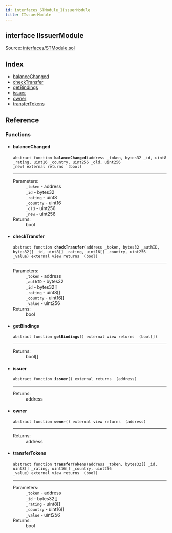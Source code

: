 ```yaml
---
id: interfaces_STModule_IIssuerModule
title: IIssuerModule
---
```


<div class="contract-doc"><div class="contract"><h2 class="contract-header"><span class="contract-kind">interface</span> IIssuerModule</h2><div class="source">Source: <a href="git+https://github.com/SFT-Protocol/security-token/blob/v0.11.2/contracts/interfaces/STModule.sol" target="_blank">interfaces/STModule.sol</a></div></div><div class="index"><h2>Index</h2><ul><li><a href="interfaces_STModule_IIssuerModule.html#balanceChanged">balanceChanged</a></li><li><a href="interfaces_STModule_IIssuerModule.html#checkTransfer">checkTransfer</a></li><li><a href="interfaces_STModule_IIssuerModule.html#getBindings">getBindings</a></li><li><a href="interfaces_STModule_IIssuerModule.html#issuer">issuer</a></li><li><a href="interfaces_STModule_IIssuerModule.html#owner">owner</a></li><li><a href="interfaces_STModule_IIssuerModule.html#transferTokens">transferTokens</a></li></ul></div><div class="reference"><h2>Reference</h2><div class="functions"><h3>Functions</h3><ul><li><div class="item function"><span id="balanceChanged" class="anchor-marker"></span><h4 class="name">balanceChanged</h4><div class="body"><code class="signature"><span>abstract </span>function <strong>balanceChanged</strong><span>(address _token, bytes32 _id, uint8 _rating, uint16 _country, uint256 _old, uint256 _new) </span><span>external </span><span>returns  (bool) </span></code><hr/><dl><dt><span class="label-parameters">Parameters:</span></dt><dd><div><code>_token</code> - address</div><div><code>_id</code> - bytes32</div><div><code>_rating</code> - uint8</div><div><code>_country</code> - uint16</div><div><code>_old</code> - uint256</div><div><code>_new</code> - uint256</div></dd><dt><span class="label-return">Returns:</span></dt><dd>bool</dd></dl></div></div></li><li><div class="item function"><span id="checkTransfer" class="anchor-marker"></span><h4 class="name">checkTransfer</h4><div class="body"><code class="signature"><span>abstract </span>function <strong>checkTransfer</strong><span>(address _token, bytes32 _authID, bytes32[] _id, uint8[] _rating, uint16[] _country, uint256 _value) </span><span>external </span><span>view </span><span>returns  (bool) </span></code><hr/><dl><dt><span class="label-parameters">Parameters:</span></dt><dd><div><code>_token</code> - address</div><div><code>_authID</code> - bytes32</div><div><code>_id</code> - bytes32[]</div><div><code>_rating</code> - uint8[]</div><div><code>_country</code> - uint16[]</div><div><code>_value</code> - uint256</div></dd><dt><span class="label-return">Returns:</span></dt><dd>bool</dd></dl></div></div></li><li><div class="item function"><span id="getBindings" class="anchor-marker"></span><h4 class="name">getBindings</h4><div class="body"><code class="signature"><span>abstract </span>function <strong>getBindings</strong><span>() </span><span>external </span><span>view </span><span>returns  (bool[]) </span></code><hr/><dl><dt><span class="label-return">Returns:</span></dt><dd>bool[]</dd></dl></div></div></li><li><div class="item function"><span id="issuer" class="anchor-marker"></span><h4 class="name">issuer</h4><div class="body"><code class="signature"><span>abstract </span>function <strong>issuer</strong><span>() </span><span>external </span><span>returns  (address) </span></code><hr/><dl><dt><span class="label-return">Returns:</span></dt><dd>address</dd></dl></div></div></li><li><div class="item function"><span id="owner" class="anchor-marker"></span><h4 class="name">owner</h4><div class="body"><code class="signature"><span>abstract </span>function <strong>owner</strong><span>() </span><span>external </span><span>view </span><span>returns  (address) </span></code><hr/><dl><dt><span class="label-return">Returns:</span></dt><dd>address</dd></dl></div></div></li><li><div class="item function"><span id="transferTokens" class="anchor-marker"></span><h4 class="name">transferTokens</h4><div class="body"><code class="signature"><span>abstract </span>function <strong>transferTokens</strong><span>(address _token, bytes32[] _id, uint8[] _rating, uint16[] _country, uint256 _value) </span><span>external </span><span>view </span><span>returns  (bool) </span></code><hr/><dl><dt><span class="label-parameters">Parameters:</span></dt><dd><div><code>_token</code> - address</div><div><code>_id</code> - bytes32[]</div><div><code>_rating</code> - uint8[]</div><div><code>_country</code> - uint16[]</div><div><code>_value</code> - uint256</div></dd><dt><span class="label-return">Returns:</span></dt><dd>bool</dd></dl></div></div></li></ul></div></div></div>
